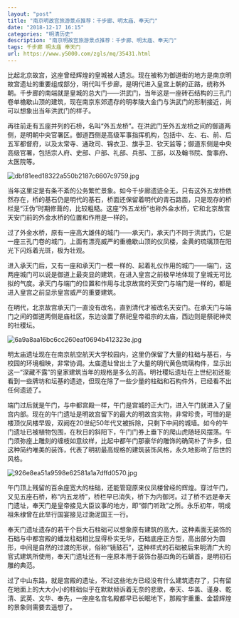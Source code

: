 ```yaml
---
layout: "post"
title: "南京明故宫旅游景点推荐：千步廊、明太庙、奉天门"
date: "2018-12-17 16:15"
categories: "明清历史"
description: "南京明故宫旅游景点推荐：千步廊、明太庙、奉天门"
tags: 千步廊 明太庙 奉天门
url: https://www.y5000.com/zgls/mq/35431.html
---
```






比起北京故宫，这座曾经辉煌的皇城被人遗忘。现在被称为御道街的地方是南京明故宫遗址的重要组成部分，明代叫千步廊，是明代进入皇宫上朝的正路，统称外朝。千步廊的南端就是皇城的总大门——洪武门，当年这是一座砖石结构的三孔门卷单檐歇山顶的建筑，现在南京东郊遗存的明孝陵大金门与洪武门的形制接近，尚可以想象出当年洪武门的样子。

再往前走有五座并列的石桥，名叫“外五龙桥”。在洪武门至外五龙桥之间的御道两侧，是明朝中央官署区。御道西侧是高级军事指挥机构，包括中、左、右、前、后五军都督府，以及太常寺、通政司、锦衣卫、旗手卫、钦天监等；御道东侧是中央高级官署，包括宗人府、史部、户部、礼部、兵部、工部，以及翰书院、詹事府、太医院等。

![dbf81eed18322a550b2187c6607c9759.jpg](https://img.y5000.com/uploads/allimg/181023/dbf81eed18322a550b2187c6607c9759.jpg)

当年这里定是有条不紊的公务繁忙景象。如今千步廊遗迹全无，只有这外五龙桥依然存在，桥的基石仍是明代的基石，桥面还保留着明代的青石路面，只是现存的桥栏是“汪伪”时期修葺的，比较粗糙。这座“外五龙桥”也称外金水桥，它和北京故宫天安门前的外金水桥的位置和作用是一样的。

过了外金水桥，原有一座高大雄伟的城门——承天门，承天门不同于洪武门，它是一座三孔门卷的城门，上面有漂亮威严的重檐歇山顶的仪凤楼，金黄的琉璃顶在阳光下闪烁着光斑，极为壮观。

进入承天门后，又有一座和承天门一模一样的、起着礼仪作用的城门——端门，这两座城门可以说是御道上最突显的建筑，在进入皇宫之前极早地体现了皇城无可比拟的气度。承天门与端门的位置和作用与北京故宫的天安门与端门是一样的，都是进入皇宫之前显示皇宫威严的重要建筑。

在明代，北京故宫承天门一直没有改名，直到清代才被改名天安门。在承天门与端门之间的御道两侧是庙社区，东边设置了祭祀皇帝祖宗的太庙，西边则是祭祀神灵的社稷坛。

![6a9a8aa16bc6cc260eaf0694b412323e.jpg](https://img.y5000.com/uploads/allimg/181023/6a9a8aa16bc6cc260eaf0694b412323e.jpg)

明太庙遗址现在在南京航空航天大学校园内，这里仍保留了大量的柱础与基石，与校园的环境相映，非常协调。太庙遗址曾出土了大量的明代黄色琉璃构件，显示出这一“深藏不露”的皇家建筑当年的规格是多么的高。明社稷坛遗址在上世纪初还能看到一些牌坊和坛基的遗迹，但现在除了一些少量的柱础和石构件外，已经看不出任何遗迹了。

端门过后就是午门，与中都宫殿一样，午门是宫城的正大门，进入午门就进入了皇宫内部。现在的午门遗址是明故宫留下的最大的明故宫实物，非常珍贵，可惜的是楼顶仪凤楼早毁，双阙在20世纪50年代又被拆除，只剩下中间的城墙。如今的午门遗址已被植物包围，在秋日的斜阳下，午门门券上垂下的爬山虎随轻风摆荡。午门须弥座上雕刻的缠枝如意纹样，比起中都午门那豪华的雕饰的确简朴了许多，但这种简约唯美的装饰，代表了明初最高规格的建筑装饰风格，永久地影响了后世的风格。

![926e8ea51a9598e62581a1a7dffd0570.jpg](https://img.y5000.com/uploads/allimg/181023/926e8ea51a9598e62581a1a7dffd0570.jpg)

午门顶上残留的百余座宽大的柱础，还能管窥原来仪凤楼曾经的辉煌。穿过午门，又见五座石桥，称“内五龙桥”，桥栏早已消失，桥下为内御河。过了桥不远是奉天门遗址，奉天门是皇帝接见大臣议事的地方，即“御门听政”之所。永乐初年，明成祖朱棣曾在此举行国宴接见过渤泥国王一行。

奉天门遗址遗存的若干个巨大石柱础可以想象原有建筑的高大，这种素面无装饰的石础与中都宫殿的蟠龙柱础相比显得朴实无华，石础底座正方型，高出部分为圆形，中间是自然的过渡的形状，俗称“镜鼓石”，这种样式的石础被后来明清广大的官式建筑所使用，奉天门遗址还有一座原本用于装饰台基四角的石螭首，是明初石雕的典范。

过了中山东路，就是宫殿的遗址，不过这些地方已经没有什么建筑遗存了，只有留在地面上的大大小小的柱础似乎在默默倾诉着无奈的悲歌，奉天、华盖、谨身、乾清、武英、文华、奉先，一座座名宫名殿都早已长眠地下，那殿宇重重、金碧辉煌的景象则需要去遥想了。
